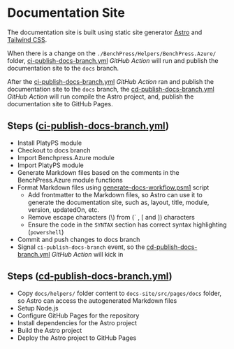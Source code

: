 # Documentation Site

The documentation site is built using static site generator [Astro](https://astro.build/) and [Tailwind CSS](https://tailwindcss.com/).

When there is a change on the `./BenchPress/Helpers/BenchPress.Azure/` folder,
[ci-publish-docs-branch.yml](../.github/workflows/ci-publish-docs-branch.yml) _GitHub Action_ will run and publish the
documentation site to the `docs` branch.

After the [ci-publish-docs-branch.yml](../.github/workflows/ci-publish-docs-branch.yml) _GitHub Action_ ran and publish
the documentation site to the `docs` branch, the
[cd-publish-docs-branch.yml](../.github/workflows/cd-publish-docs-branch.yml) _GitHub Action_ will run compile the
Astro project, and, publish the documentation site to GitHub Pages.

## Steps ([ci-publish-docs-branch.yml](../.github/workflows/ci-publish-docs-branch.yml))

- Install PlatyPS module
- Checkout to docs branch
- Import Benchpress.Azure module
- Import PlatyPS module
- Generate Markdown files based on the comments in the BenchPress.Azure module functions
- Format Markdown files using [generate-docs-workflow.psm1](.github/scripts/generate-docs-workflow.psm1) script
  - Add frontmatter to the Markdown files, so Astro can use it to generate the documentation site, such as,
  layout, title, module, version, updatedOn, etc.
  - Remove escape characters (\\) from (` , [ and ]) characters
  - Ensure the code in the `SYNTAX` section has correct syntax highlighting (`powershell`)
- Commit and push changes to docs branch
- Signal `ci-publish-docs-branch` event, so the
[cd-publish-docs-branch.yml](../.github/workflows/cd-publish-docs-branch.yml) _GitHub Action_ will kick in

## Steps ([cd-publish-docs-branch.yml](../.github/workflows/cd-publish-docs-branch.yml))

- Copy `docs/helpers/` folder content to `docs-site/src/pages/docs` folder, so Astro can access the autogenerated
Markdown files
- Setup Node.js
- Configure GitHub Pages for the repository
- Install dependencies for the Astro project
- Build the Astro project
- Deploy the Astro project to GitHub Pages

